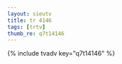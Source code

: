 ```yaml
--- 
layout: sieutv
title: tr 4146
tags: [trtv]
thumb_re: q7t14146
---
```

{% include tvadv key="q7t14146" %} 
